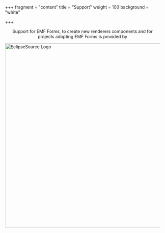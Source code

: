 +++
fragment = "content"
title = "Support"
weight = 100
background = "white"

+++

<p style="text-align: center;">
Support for EMF Forms, to create new renderers components and for projects adopting EMF Forms is provided by
</p>

<img src="../images/eslogo.png" alt="EclipseSource Logo" width="600" style="display: block; margin: auto;" />
